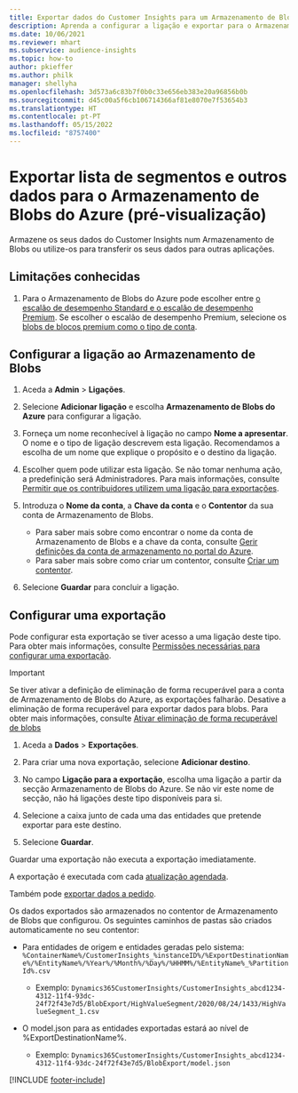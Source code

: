 ```yaml
---
title: Exportar dados do Customer Insights para um Armazenamento de Blobs do Azure
description: Aprenda a configurar a ligação e exportar para o Armazenamento de Blobs.
ms.date: 10/06/2021
ms.reviewer: mhart
ms.subservice: audience-insights
ms.topic: how-to
author: pkieffer
ms.author: philk
manager: shellyha
ms.openlocfilehash: 3d573a6c83b7f0b0c33e656eb383e20a96856b0b
ms.sourcegitcommit: d45c00a5f6cb106714366af81e8070e7f53654b3
ms.translationtype: HT
ms.contentlocale: pt-PT
ms.lasthandoff: 05/15/2022
ms.locfileid: "8757400"
---
```

# <a name="export-segment-list-and-other-data-to-azure-blob-storage-preview"></a>Exportar lista de segmentos e outros dados para o Armazenamento de Blobs do Azure (pré-visualização)

Armazene os seus dados do Customer Insights num Armazenamento de Blobs ou utilize-os para transferir os seus dados para outras aplicações.

## <a name="known-limitations"></a>Limitações conhecidas

1. Para o Armazenamento de Blobs do Azure pode escolher entre [o escalão de desempenho Standard e o escalão de desempenho Premium](/azure/storage/blobs/storage-blob-performance-tiers). Se escolher o escalão de desempenho Premium, selecione os [blobs de blocos premium como o tipo de conta](/azure/storage/common/storage-account-overview#types-of-storage-accounts).

## <a name="set-up-the-connection-to-blob-storage"></a>Configurar a ligação ao Armazenamento de Blobs

1. Aceda a **Admin** > **Ligações**.

1. Selecione **Adicionar ligação** e escolha **Armazenamento de Blobs do Azure** para configurar a ligação.

1. Forneça um nome reconhecível à ligação no campo **Nome a apresentar**. O nome e o tipo de ligação descrevem esta ligação. Recomendamos a escolha de um nome que explique o propósito e o destino da ligação.

1. Escolher quem pode utilizar esta ligação. Se não tomar nenhuma ação, a predefinição será Administradores. Para mais informações, consulte [Permitir que os contribuidores utilizem uma ligação para exportações](connections.md#allow-contributors-to-use-a-connection-for-exports).

1. Introduza o **Nome da conta**, a **Chave da conta** e o **Contentor** da sua conta de Armazenamento de Blobs.
    - Para saber mais sobre como encontrar o nome da conta de Armazenamento de Blobs e a chave da conta, consulte [Gerir definições da conta de armazenamento no portal do Azure](/azure/storage/common/storage-account-manage).
    - Para saber mais sobre como criar um contentor, consulte [Criar um contentor](/azure/storage/blobs/storage-quickstart-blobs-portal#create-a-container).

1. Selecione **Guardar** para concluir a ligação. 

## <a name="configure-an-export"></a>Configurar uma exportação

Pode configurar esta exportação se tiver acesso a uma ligação deste tipo. Para obter mais informações, consulte [Permissões necessárias para configurar uma exportação](export-destinations.md#set-up-a-new-export).

> [!IMPORTANT]
> Se tiver ativar a definição de eliminação de forma recuperável para a conta de Armazenamento de Blobs do Azure, as exportações falharão. Desative a eliminação de forma recuperável para exportar dados para blobs. Para obter mais informações, consulte [Ativar eliminação de forma recuperável de blobs](/azure/storage/blobs/soft-delete-blob-enable)

1. Aceda a **Dados** > **Exportações**.

1. Para criar uma nova exportação, selecione **Adicionar destino**.

1. No campo **Ligação para a exportação**, escolha uma ligação a partir da secção Armazenamento de Blobs do Azure. Se não vir este nome de secção, não há ligações deste tipo disponíveis para si.

1. Selecione a caixa junto de cada uma das entidades que pretende exportar para este destino.

1. Selecione **Guardar**.

Guardar uma exportação não executa a exportação imediatamente.

A exportação é executada com cada [atualização agendada](system.md#schedule-tab).     

Também pode [exportar dados a pedido](export-destinations.md#run-exports-on-demand). 

Os dados exportados são armazenados no contentor de Armazenamento de Blobs que configurou. Os seguintes caminhos de pastas são criados automaticamente no seu contentor:

- Para entidades de origem e entidades geradas pelo sistema:   
  `%ContainerName%/CustomerInsights_%instanceID%/%ExportDestinationName%/%EntityName%/%Year%/%Month%/%Day%/%HHMM%/%EntityName%_%PartitionId%.csv`  
  - Exemplo: `Dynamics365CustomerInsights/CustomerInsights_abcd1234-4312-11f4-93dc-24f72f43e7d5/BlobExport/HighValueSegment/2020/08/24/1433/HighValueSegment_1.csv`
 
- O model.json para as entidades exportadas estará ao nível de %ExportDestinationName%.  
  - Exemplo: `Dynamics365CustomerInsights/CustomerInsights_abcd1234-4312-11f4-93dc-24f72f43e7d5/BlobExport/model.json`

[!INCLUDE [footer-include](includes/footer-banner.md)]
